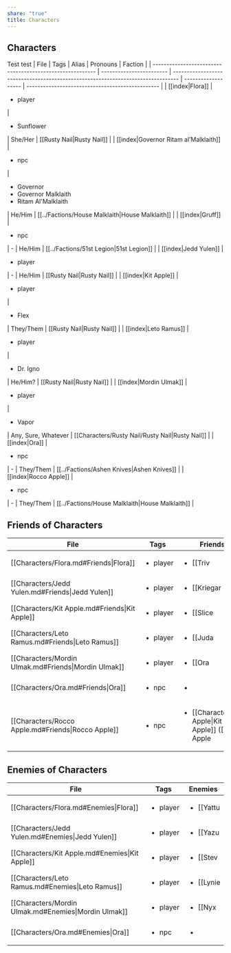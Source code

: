 ```yaml
---
share: "true"
title: Characters
---
```


## Characters

Test
test
| File                                                      | Tags                     | Alias                                                                            | Pronouns            | Faction                                          |
| --------------------------------------------------------- | ------------------------ | -------------------------------------------------------------------------------- | ------------------- | ------------------------------------------------ |
| [[index\|Flora]]                       | <ul><li>player</li></ul> | <ul><li>Sunflower</li></ul>                                                      | She/Her             | [[Rusty Nail\|Rusty Nail]]           |
| [[index\|Governor Ritam al’Malklaith]] | <ul><li>npc</li></ul>    | <ul><li>Governor</li><li>Governor Malklaith</li><li>Ritam Al'Malklaith</li></ul> | He/Him              | [[../Factions/House Malklaith\|House Malklaith]] |
| [[index\|Gruff]]                       | <ul><li>npc</li></ul>    | \-                                                                               | He/Him              | [[../Factions/51st Legion\|51st Legion]]         |
| [[index\|Jedd Yulen]]                  | <ul><li>player</li></ul> | \-                                                                               | He/Him              | [[Rusty Nail\|Rusty Nail]]           |
| [[index\|Kit Apple]]                   | <ul><li>player</li></ul> | <ul><li>Flex</li></ul>                                                           | They/Them           | [[Rusty Nail\|Rusty Nail]]           |
| [[index\|Leto Ramus]]                  | <ul><li>player</li></ul> | <ul><li>Dr. Igno</li></ul>                                                       | He/Him?             | [[Rusty Nail\|Rusty Nail]]           |
| [[index\|Mordin Ulmak]]                | <ul><li>player</li></ul> | <ul><li>Vapor</li></ul>                                                          | Any, Sure, Whatever | [[Characters/Rusty Nail/Rusty Nail\|Rusty Nail]] |
| [[index\|Ora]]                         | <ul><li>npc</li></ul>    | \-                                                                               | They/Them           | [[../Factions/Ashen Knives\|Ashen Knives]]       |
| [[index\|Rocco Apple]]                 | <ul><li>npc</li></ul>    | \-                                                                               | They/Them           | [[../Factions/House Malklaith\|House Malklaith]] |


## Friends of Characters

| File                                                 | Tags                     | Friends                                                                                                                                                                               |
| ---------------------------------------------------- | ------------------------ | ------------------------------------------------------------------------------------------------------------------------------------------------------------------------------------- |
| [[Characters/Flora.md#Friends\|Flora]]               | <ul><li>player</li></ul> | <ul><li>[[Triv|Triv]] (a ship mechanic)</li></ul>                                                                                                                                          |
| [[Characters/Jedd Yulen.md#Friends\|Jedd Yulen]]     | <ul><li>player</li></ul> | <ul><li>[[Kriegar|Kriegar]] (A fine blaster pistol)</li></ul>                                                                                                                                 |
| [[Characters/Kit Apple.md#Friends\|Kit Apple]]       | <ul><li>player</li></ul> | <ul><li>[[Slice|Slice]] (a junkyard owner)</li><li>[[Characters/Rocco Apple\|Rocco Apple]]</li></ul>                                                                                       |
| [[Characters/Leto Ramus.md#Friends\|Leto Ramus]]     | <ul><li>player</li></ul> | <ul><li>[[Juda|Juda]] (A doctor)</li></ul>                                                                                                                                                 |
| [[Characters/Mordin Ulmak.md#Friends\|Mordin Ulmak]] | <ul><li>player</li></ul> | <ul><li>[[Ora|Ora]] (An info broker)</li></ul>                                                                                                                                            |
| [[Characters/Ora.md#Friends\|Ora]]                   | <ul><li>npc</li></ul>    | <ul><li></li></ul>                                                                                                                                                                    |
| [[Characters/Rocco Apple.md#Friends\|Rocco Apple]]   | <ul><li>npc</li></ul>    | <ul><li>[[Characters/Kit Apple\|Kit Apple]] ([[Kit Apple|Kit Apple]]'s parent. Not on the best of terms with their kid and a bit disappointed in them. Hopes they come back to them)</li></ul> |


## Enemies of Characters

| File                                                 | Tags                     | Enemies                                              |
| ---------------------------------------------------- | ------------------------ | ---------------------------------------------------- |
| [[Characters/Flora.md#Enemies\|Flora]]               | <ul><li>player</li></ul> | <ul><li>[[Yattu|Yattu]] (a gang boss)</li></ul>            |
| [[Characters/Jedd Yulen.md#Enemies\|Jedd Yulen]]     | <ul><li>player</li></ul> | <ul><li>[[Yazu|Yazu]] (A crooked cop)</li></ul>           |
| [[Characters/Kit Apple.md#Enemies\|Kit Apple]]       | <ul><li>player</li></ul> | <ul><li>[[Stev|Stev]] (A gambler of ill repute)</li></ul> |
| [[Characters/Leto Ramus.md#Enemies\|Leto Ramus]]     | <ul><li>player</li></ul> | <ul><li>[[Lynie|Lynie]] (A hospital admin)</li></ul>       |
| [[Characters/Mordin Ulmak.md#Enemies\|Mordin Ulmak]] | <ul><li>player</li></ul> | <ul><li>[[Nyx|Nyx]] (A moneylender)</li></ul>            |
| [[Characters/Ora.md#Enemies\|Ora]]                   | <ul><li>npc</li></ul>    | <ul><li></li></ul>                                   |


